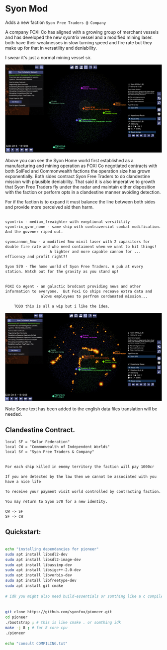 # Syon Mod

Adds a new faction `Syon Free Traders @ Company`

A company FOXI Co has aligned with a growing group of merchant vessels and has developed the new syontrix vessel and a modified mining laser.
both have their weaknesses in slow turning speed and fire rate but they make up for that in versatility and deniability.

I swear it's just a normal mining vessel sir.

![img.png](.github/img/img.png)

Above you can see the Syon Home world first established as a manufacturing and mining operation as FOXI Co negotiated 
contracts with both SolFed and Commonwealth factions the operation size has grown exponentially. Both sides contract 
Syon Free Traders to do clandestine mission with plausible deniability. That said it is also imperative to growth that 
Syon Free Traders fly under the radar and maintain either disposition with the faction or perform opts in a clandestine manner avoiding detection.

For if the faction is to expand it must balance the line between both sides and provide more perceived aid then harm.


```

syontrix - medium_freaighter with exeptional versitility
syontrix_gvnr_none - same ship with contraversiol combat modification. And the govener riped out.

syoncannon_5mw - a modified 5mw minil laser with 2 capasitors for double fire rate and who need contaiment when we want to hit things!
                    A lighter and more capable cannon for ... efficency and profit right?!
                    
Syon 570 - The home world of Syon Free Traders. A pub at every station. Watch out for the gravity as you stand up!


FOXI Co Agent - an galactic brodcast providing news and other information to everyone.  But Foxi Co ships receave extra data and 
                alows employees to perfrom cordanated mission...

    TODO this is all a wip but i like the idea.                

```
![img_1.png](.github/img/img_1.png)


Note Some text has been added to the english data files translation will be needed.



## Clandestine Contract.
```angular2html
local SF = "Solar Federation"
local CW = "Commonwealth of Independent Worlds"
local SY = "Syon Free Traders & Company"


For each ship killed in enemy territory the faction will pay 1000cr

If you are detected by the law then we cannot be associated with you have a nice life

To receive your payment visit world controlled by contracting faction.

You may return to Syon 570 for a new identity.

CW -> SF
SF -> CW

```



## Quickstart:
```sh

echo "installing dependancies for pioneer"
sudo apt install libsdl2-dev
sudo apt install libsdl2-image-dev
sudo apt install libassimp-dev
sudo apt install libsigc++-2.0-dev
sudo apt install libvorbis-dev
sudo apt install libfreetype-dev
sudo apt install git cmake

# idk you might also need build-essentials or somthing like a c compiler. gpp todo test next clean install. 


git clone https://github.com/syonfox/pioneer.git
cd pioneer
./bootstrap ; # this is like cmake . or somthing idk
make -j 8 ; # for 8 core cpu
./pioneer

echo "consult COMPILING.txt"

```
